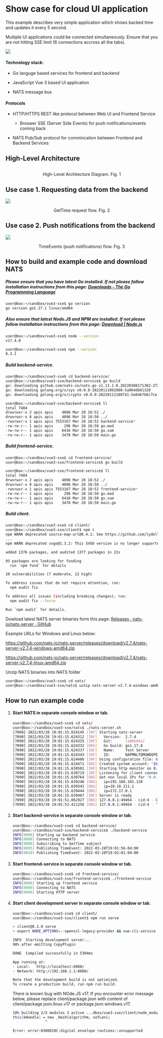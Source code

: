 # Show case for cloud UI application

This example describes very simple application which shows backed time and updates it every 5 second. 

Multiple UI applications could be connected simultaneously. Ensure that you are not hitting SSE limit (6 connections accross all the tabs).

![](docs/UI%20Screen.png)

#### Technology stack:

* Go languge based services for frontend and backend

* JavaScript Vue 3 based UI application

* NATS message bus

#### Protocols

* HTTP/HTTPS REST like protocol between Web UI and Frontend Service
  
  * Broswer SSE (Server Side Events) for push notifications/events coming back

* NATS Pub/Sub protocol for commincation between Frontend and Backend Services

## High-Level Architecture

<img src="docs/HighLevel.svg" title="" alt="" data-align="inline">

<p align="center">High-Level Architecture Diagram. Fig. 1</p>

## Use case 1. Requesting data from the backend

![](docs/GetTime.svg)

<p align="center">GetTime request flow. Fig. 2</p>

## Use case 2. Push notifications from the backend

![](docs/TimeEvent.svg)

<p align="center">TimeEvents (push notifications) flow. Fig. 3</p>

## How to build and example code and download NATS

##### Please ensure that you have latest Go installed. If not please follow installation instructions from this page: [Downloads - The Go Programming Language](https://go.dev/dl/)

```bash
user@box:~/sandbox/vue3-sse$ go version
go version go1.17.1 linux/amd64
```

##### Also ensure that latest Node.JS and NPM are installed. If not please follow installation instructions from this page: [Download | Node.js](https://nodejs.org/en/download/)

```bash
user@box:~/sandbox/vue3-sse$ node --version
v17.4.0

user@box:~/sandbox/vue3-sse$ npm --version
8.3.1
```

##### Build backend-service.

```bash
user@box:~/sandbox/vue3-sse$ cd backend-service/
user@box:~/sandbox/vue3-sse/backend-service$ go build
go: downloading github.com/nats-io/nats.go v1.13.1-0.20220308171302-2f2f6968e98d
go: downloading golang.org/x/sys v0.0.0-20220111092808-5a964db01320
go: downloading golang.org/x/crypto v0.0.0-20220112180741-5e0467b6c7ce

user@box:~/sandbox/vue3-sse/backend-service$ ll
total 7404
drwxrwxr-x 2 apis apis    4096 Mar 28 18:52 ./
drwxrwxr-x 8 apis apis    4096 Mar 28 18:50 ../
-rwxrwxr-x 1 apis apis 7553167 Mar 28 18:52 backend-service*
-rw-rw-r-- 1 apis apis     296 Mar 28 18:50 go.mod
-rw-rw-r-- 1 apis apis    6416 Mar 28 18:50 go.sum
-rw-rw-r-- 1 apis apis    3470 Mar 28 18:50 main.go
```

##### Build frontend-service.

```bash
user@box:~/sandbox/vue3-sse$ cd frontend-service/
user@box:~/sandbox/vue3-sse/frontend-service$ go build

user@box:~/sandbox/vue3-sse/frontend-service$ ll
total 7404
drwxrwxr-x 2 apis apis    4096 Mar 28 18:52 ./
drwxrwxr-x 8 apis apis    4096 Mar 28 18:50 ../
-rwxrwxr-x 1 apis apis 7553167 Mar 28 18:52 frontend-service*
-rw-rw-r-- 1 apis apis     296 Mar 28 18:50 go.mod
-rw-rw-r-- 1 apis apis    6416 Mar 28 18:50 go.sum
-rw-rw-r-- 1 apis apis    3470 Mar 28 18:50 main.go
```

##### Build client.

```bash
user@box:~/sandbox/vue3-sse$ cd client/
user@box:~/sandbox/vue3-sse/client$ npm i
npm WARN deprecated source-map-url@0.4.1: See https://github.com/lydell/source-map-url#deprecated
...
npm WARN deprecated svgo@1.3.2: This SVGO version is no longer supported. Upgrade to v2.x.x.

added 1376 packages, and audited 1377 packages in 22s

95 packages are looking for funding
  run `npm fund` for details

20 vulnerabilities (7 moderate, 13 high)

To address issues that do not require attention, run:
  npm audit fix

To address all issues (including breaking changes), run:
  npm audit fix --force

Run `npm audit` for details.
```

Dowload latest NATS server binaries form this page: [Releases · nats-io/nats-server · GitHub](https://github.com/nats-io/nats-server/releases)

Example URLs for Windows and Linux below:

https://github.com/nats-io/nats-server/releases/download/v2.7.4/nats-server-v2.7.4-windows-amd64.zip

https://github.com/nats-io/nats-server/releases/download/v2.7.4/nats-server-v2.7.4-linux-amd64.zip

Unzip NATS binaries into NATS folder 

```bash
user@box:~/sandbox/vue3-sse$ cd nats/
user@box:~/sandbox/vue3-sse/nats$ uznip nats-server-v2.7.4-windows-amd64.zip
```

## How to run example code

1. #### Start NATS in separate console window or tab.
   
   ```bash
   user@box:~/sandbox/vue3-sse$ cd nats/
   user@box:~/sandbox/vue3-sse/nats$ ./nats-server.sh 
   [7090] 2022/03/28 19:01:15.624145 [INF] Starting nats-server
   [7090] 2022/03/28 19:01:15.624312 [INF]   Version:  2.7.4
   [7090] 2022/03/28 19:01:15.624325 [INF]   Git:      [a86b84a]
   [7090] 2022/03/28 19:01:15.624332 [DBG]   Go build: go1.17.8
   [7090] 2022/03/28 19:01:15.624337 [INF]   Name:     Test Server
   [7090] 2022/03/28 19:01:15.624343 [INF]   ID:       NAPMNLTQMUWDQPEMO652IDATALEZPAASCQNEFDBNUMAPKPNVLNV24762
   [7090] 2022/03/28 19:01:15.624406 [INF] Using configuration file: nats-server.conf
   [7090] 2022/03/28 19:01:15.624471 [DBG] Created system account: "$SYS"
   [7090] 2022/03/28 19:01:15.638501 [INF] Starting http monitor on 0.0.0.0:44224
   [7090] 2022/03/28 19:01:15.638719 [INF] Listening for client connections on 0.0.0.0:44222
   [7090] 2022/03/28 19:01:15.638764 [DBG] Get non local IPs for "0.0.0.0"
   [7090] 2022/03/28 19:01:15.639248 [DBG]   ip=192.168.101.120
   [7090] 2022/03/28 19:01:15.639341 [DBG]   ip=10.18.211.1
   [7090] 2022/03/28 19:01:15.639444 [DBG]   ip=172.17.0.1
   [7090] 2022/03/28 19:01:15.639467 [INF] Server is ready
   [7090] 2022/03/28 19:01:51.062927 [DBG] 127.0.0.1:49464 - cid:4 - Client connection created
   [7090] 2022/03/28 19:01:53.411256 [DBG] 127.0.0.1:49464 - cid:4 - "v1.13.0:go:Backend Service" - Client Ping Timer
   ```

2. #### Start backend-service in separate console window or tab.
   
   ```bash
   user@box:~/sandbox/vue3-sse$ cd backend-service/
   user@box:~/sandbox/vue3-sse/backend-service$ ./backend-service
   INFO[0000] Starting up backend service                  
   INFO[0000] Connecting to NATS                           
   INFO[0000] Subscribing to GetTime subject               
   INFO[0005] Publishing TimeEvent: 2022-03-28T19:01:56-04:00 
   INFO[0010] Publishing TimeEvent: 2022-03-28T19:02:01-04:00
   ```

3. #### Start frontend-service in separate console window or tab.
   
   ```bash
   user@box:~/sandbox/vue3-sse$ cd frontend-service/
   user@box:~/sandbox/vue3-sse/frontend-service$ ./frontend-service 
   INFO[0000] Starting up frontend service                 
   INFO[0000] Connecting to NATS                           
   INFO[0000] Starting HTTP server                   
   ```

4. #### Start client development server in separate console window or tab.
   
   ```bash
   user@box:~/sandbox/vue3-sse$ cd client/
   user@box:~/sandbox/vue3-sse/client$ npm run serve
   
   > client@0.1.0 serve
   > export NODE_OPTIONS=--openssl-legacy-provider && vue-cli-service serve
   
   INFO  Starting development server...
   98% after emitting CopyPlugin
   
   DONE  Compiled successfully in 5304ms                                                                                                      7:15:13 p.m.
   
   App running at:
   - Local:   http://localhost:8080/ 
   - Network: http://192.168.1.1:8080/
   
   Note that the development build is not optimized.
   To create a production build, run npm run build.
   ```
   
   There is known bug with NOde.JS v17. If you encounter error message below, please replace client/package.json with content of client/package.json.linux.v17 or package.json.windows.v17.
   
   ```bash
   10% building 2/5 modules 3 active ...dbox/vue3-sse/client/node_modules/eslint-loader/index.js??ref--14-0!/home/apis/sandbox/vue3-sse/client/src/main.jsnode:internal/crypto/hash:67
   this[kHandle] = new _Hash(algorithm, xofLen);
                  ^
   
   Error: error:0308010C:digital envelope routines::unsupported
   ```